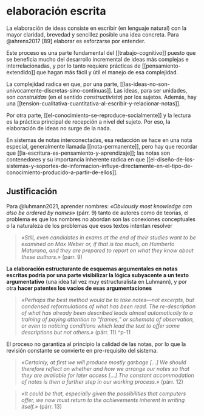 # elaboración escrita
La elaboración de ideas consiste en escribir (en lenguaje natural) con la mayor claridad, brevedad y sencillez posible una idea concreta. Para @ahrens2017 [89] elaborar es esforzarse por entender.

Este proceso es una parte fundamental del [[trabajo-cognitivo]] puesto que se beneficia mucho  del desarrollo incremental de ideas más complejas e interrelacionadas, y por lo tanto requiere prácticas de [[pensamiento-extendido]] que hagan más fácil y útil el manejo de esa complejidad.

La complejidad radica en que, por una parte, [[las-ideas-no-son-univocamente-discretas-sino-continuas]]. Las ideas, para ser unidades, son *construidas* (en el sentido *constructivista*) por los sujetos. Además, hay una [[tension-cualitativa-cuantitativa-al-escribir-y-relacionar-notas]].

Por otra parte, [[el-conocimiento-se-reproduce-socialmente]] y la lectura es la práctica principal de recepción a nivel del sujeto. Por eso, la elaboración de ideas no surge de la nada.

En sistemas de notas interconectadas, esa redacción se hace en una nota especial, generalmente llamada  [[nota-permanente]], pero hay que recordar que [[la-escritura-es-pensamiento-y-aprendizaje]]; las notas son contenedores y su importancia inherente radica en que [[el-diseño-de-los-sistemas-y-soportes-de-informacion-influye-directamente-en-el-tipo-de-conocimiento-producido-a-partir-de-ellos]].

## Justificación

Para @luhmann2021, aprender nombres: *«Obviously most knowledge can also be ordered by names»* (párr. 9) tanto de autores como de teorías, el problema es que los nombres no abordan son las conexiones conceptuales o la naturaleza de los problemas que esos textos intentan resolver

>*«Still, even candidates in exams at the end of their studies want to be examined on Max Weber or, if that is too much, on Humberto Maturana, and they are prepared to report on what they know about these authors.»* (párr. 9)

**La elaboración estructurante de esquemas argumentales en notas escritas podría por una parte visibilizar la lógica subyacente a un texto argumentativo** (una idea tal vez muy estructuralista en Luhmann), y por otra **hacer patentes los vacíos de esas argumentaciones**

>*«Perhaps the best method would be to take notes—not excerpts, but condensed reformulations of what has been read. The re-description of what has already been described leads almost automatically to a training of paying attention to “frames,” or schemata of observation, or even to noticing conditions which lead the text to offer some descriptions but not others.»* (párr. 11) ^p-11

El proceso no garantiza al principio la calidad de las notas, por lo que la revisión constante se convierte en pre-requisito del sistema.

>*«Certainly, at first we will produce mostly garbage [...] We should therefore reflect on whether and how we arrange our notes so that they are available for later access [...] The constant accommodation of notes is then a further step in our working process.»* (párr. 12)

>*«It could be that, especially given the possibilities that computers offer, we now must return to the achievements inherent in writing itself.»* (párr. 13)
